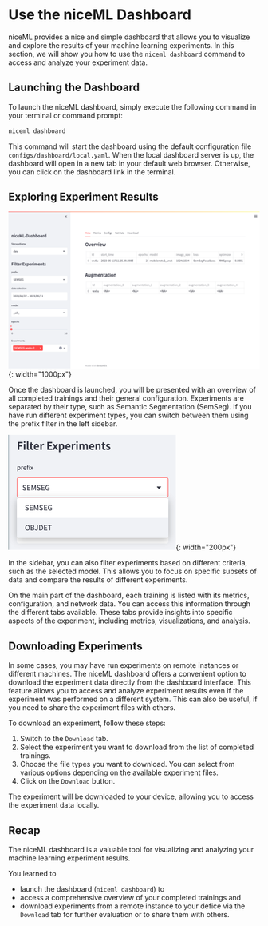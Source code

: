 # Use the niceML Dashboard

niceML provides a nice and simple dashboard that allows you to visualize
and explore the results of your machine learning experiments. In this
section, we will show you how to use the `niceml dashboard` command to
access and analyze your experiment data.

## Launching the Dashboard

To launch the niceML dashboard, simply execute the following command in
your terminal or command prompt:

```bash
niceml dashboard
```

This command will start the dashboard using the default configuration
file `configs/dashboard/local.yaml`. When the local dashboard server is
up, the dashboard will open in a new tab in your default web browser.
Otherwise, you can click on the dashboard link in the terminal.

## Exploring Experiment Results

![niceML-Dashboard](dashboard.png){: width="1000px"}

Once the dashboard is launched, you will be presented with an overview
of all completed trainings and their general configuration. Experiments
are separated by their type, such as Semantic Segmentation (SemSeg). If
you have run different experiment types, you can switch between them
using the prefix filter in the left sidebar.

![Example selection](dashboard-experiment-type.png){: width="200px"}

In the sidebar, you can also filter experiments based on different
criteria, such as the selected model. This allows you to focus on
specific subsets of data and compare the results of different
experiments.

On the main part of the dashboard, each training is listed with its
metrics, configuration, and network data. You can access this
information through the different tabs available. These tabs provide
insights into specific aspects of the experiment, including metrics,
visualizations, and analysis.

## Downloading Experiments

In some cases, you may have run experiments on remote instances or
different machines. The niceML dashboard offers a convenient option
to download the experiment data directly from the dashboard interface.
This feature allows you to access and analyze experiment results even
if the experiment was performed on a different system. This can also
be useful, if you need to share the experiment files with others.

To download an experiment, follow these steps:

1. Switch to the `Download` tab.
2. Select the experiment you want to download from the list of completed
trainings.
3. Choose the file types you want to download. You can select from
various options depending on the available experiment files.
4. Click on the `Download` button.

The experiment will be downloaded to your device, allowing you to access
the experiment data locally.

## Recap

The niceML dashboard is a valuable tool for visualizing and analyzing
your machine learning experiment results. 

You learned to

- launch the dashboard (`niceml dashboard`) to
- access a comprehensive overview of your completed trainings and
- download experiments from a remote instance to your defice via the
`Download` tab for further evaluation or to share them with others.

